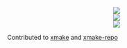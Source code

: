 

<div align="center"> <img src="https://github-readme-stats.vercel.app/api?username=tokomine&show_icons=true&theme=transparent&custom_title=GitHub%20Stats" /> </div>
<div align="center"> <img src="https://github-readme-streak-stats.herokuapp.com/?user=tokomine" /> </div>
<div align="center"> <img src="https://github-readme-stats.vercel.app/api/top-langs/?username=tokomine" /> </div>


Contributed to [xmake][1] and [xmake-repo][2]</center>

  [1]: https://github.com/xmake-io/xmake/commits?author=tokomine
  [2]: https://github.com/xmake-io/xmake-repo/commits?author=tokomine 

<!--
**tokomine/tokomine** is a ✨ _special_ ✨ repository because its `README.md` (this file) appears on your GitHub profile.

Here are some ideas to get you started:

- 🔭 I’m currently working on ...
- 🌱 I’m currently learning ...
- 👯 I’m looking to collaborate on ...
- 🤔 I’m looking for help with ...
- 💬 Ask me about ...
- 📫 How to reach me: ...
- 😄 Pronouns: ...
- ⚡ Fun fact: ...
-->


